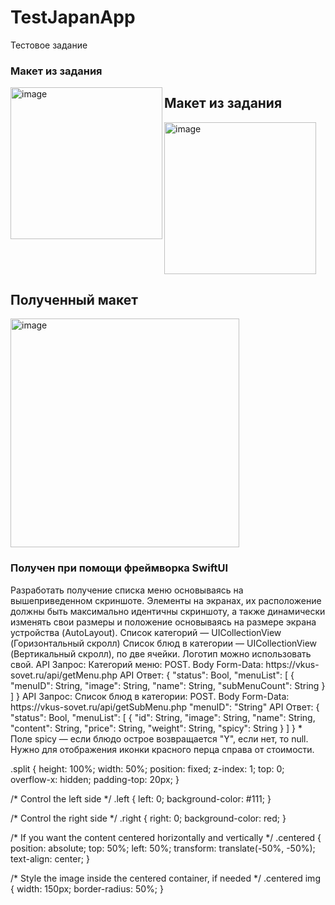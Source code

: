 # TestJapanApp
Тестовое задание

<h3 align="left">Макет из задания</h3>
<img align="left" width="243" alt="image" src="https://github.com/A4RE/TestJapanApp/assets/64658088/0fd02271-78cb-45ea-af74-78a2c32e6a45">

<div class="split left">
  <div class="centered">
    <h2> Макет из задания </h2>
    <img width="243" alt="image" src="https://github.com/A4RE/TestJapanApp/assets/64658088/0fd02271-78cb-45ea-af74-78a2c32e6a45">
  </div>
</div>

<div class="split right">
  <div class="centered">
    <h2>Полученный макет</h2>
    <img width="366" alt="image" src="https://github.com/A4RE/TestJapanApp/assets/64658088/4044d1fb-02fc-49ef-93ea-b2252bc699b8">
    <h3> Получен при помощи фреймворка  SwiftUI
  </div>
</div>
<p>Разработать получение списка меню основываясь на вышеприведенном скриншоте. Элементы на экранах, их расположение должны быть максимально идентичны скриншоту, а также динамически изменять свои размеры и положение основываясь на размере экрана устройства (AutoLayout).
Список категорий — UICollectionView (Горизонтальный скролл)
Список блюд в категории — UICollectionView (Вертикальный скролл), по две ячейки.
Логотип можно использовать свой.
API Запрос:
Категорий меню:
POST. Body Form-Data: https://vkus-sovet.ru/api/getMenu.php
API Ответ:
{
"status": Bool,
"menuList": [
{
"menuID": String, "image": String,
"name": String, "subMenuCount": String
} ]
}
API Запрос:
Список блюд в категории:
POST. Body Form-Data: https://vkus-sovet.ru/api/getSubMenu.php
"menuID": "String" API Ответ:
{
"status": Bool,
"menuList": [
{
"id": String, "image": String, "name": String, "content": String, "price": String, "weight": String, "spicy": String
} ]
}
* Поле spicy — если блюдо острое возвращается "Y", если нет, то null. Нужно для отображения иконки красного перца справа от стоимости.
</p>
.split {
  height: 100%;
  width: 50%;
  position: fixed;
  z-index: 1;
  top: 0;
  overflow-x: hidden;
  padding-top: 20px;
}

/* Control the left side */
.left {
  left: 0;
  background-color: #111;
}

/* Control the right side */
.right {
  right: 0;
  background-color: red;
}

/* If you want the content centered horizontally and vertically */
.centered {
  position: absolute;
  top: 50%;
  left: 50%;
  transform: translate(-50%, -50%);
  text-align: center;
}

/* Style the image inside the centered container, if needed */
.centered img {
  width: 150px;
  border-radius: 50%;
}
